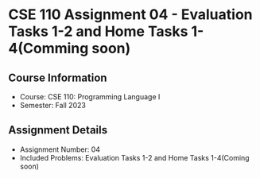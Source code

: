 # CSE 110 Assignment 04 - Evaluation Tasks 1-2 and Home Tasks 1-4(Comming soon)

## Course Information
- Course: CSE 110: Programming Language I
- Semester: Fall 2023

## Assignment Details
- Assignment Number: 04
- Included Problems: Evaluation Tasks 1-2 and Home Tasks 1-4(Coming soon)
